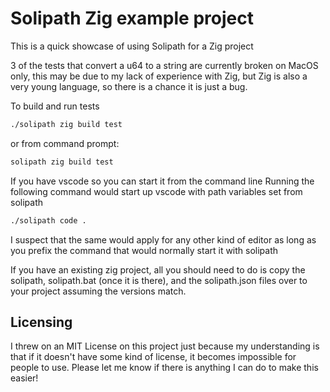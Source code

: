 # Solipath Zig example project
This is a quick showcase of using Solipath for a Zig project

3 of the tests that convert a u64 to a string are currently broken on MacOS only, this may be due to my lack of experience with Zig, but Zig is also a very young language, so there is a chance it is just a bug.

To build and run tests
```bash
./solipath zig build test
```

or from command prompt:
```cmd
solipath zig build test
```

If you have vscode so you can start it from the command line
Running the following command would start up vscode with path variables set from solipath
```bash
./solipath code .
```

I suspect that the same would apply for any other kind of editor as long as you prefix the command that would normally start it with solipath

If you have an existing zig project, all you should need to do is copy the solipath, solipath.bat (once it is there), and the solipath.json files over to your project assuming the versions match.


## Licensing
I threw on an MIT License on this project just because my understanding is that if it doesn't have some kind of license, it becomes impossible for people to use. Please let me know if there is anything I can do to make this easier!
